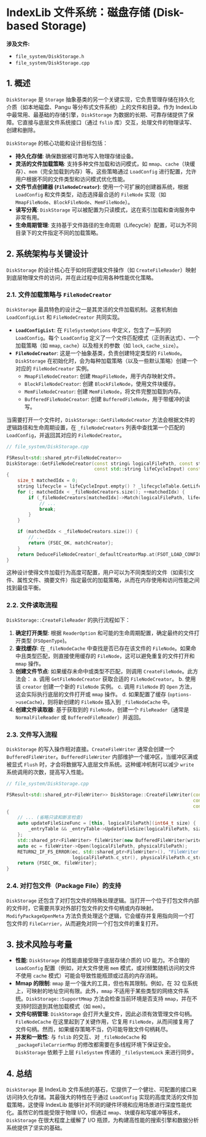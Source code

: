 
# IndexLib 文件系统：磁盘存储 (Disk-based Storage)

**涉及文件:**
* `file_system/DiskStorage.h`
* `file_system/DiskStorage.cpp`

## 1. 概述

`DiskStorage` 是 `Storage` 抽象基类的另一个关键实现，它负责管理存储在持久化介质（如本地磁盘、Pangu 等分布式文件系统）上的文件和目录。作为 IndexLib 中最常用、最基础的存储引擎，`DiskStorage` 为数据的长期、可靠存储提供了保障。它直接与底层文件系统接口（通过 `fslib` 库）交互，处理文件的物理读写、创建和删除。

`DiskStorage` 的核心功能和设计目标包括：

*   **持久化存储**: 确保数据被可靠地写入物理存储设备。
*   **灵活的文件加载策略**: 支持多种文件加载和访问模式，如 `mmap`、`cache`（块缓存）、`mem`（完全加载到内存）等。这些策略通过 `LoadConfig` 进行配置，允许用户根据不同的文件类型和访问模式优化性能。
*   **文件节点创建器 (`FileNodeCreator`)**: 使用一个可扩展的创建器系统，根据 `LoadConfig` 和文件类型，动态选择最合适的 `FileNode` 实现（如 `MmapFileNode`、`BlockFileNode`、`MemFileNode`）。
*   **读写分离**: `DiskStorage` 可以被配置为只读模式，这在索引加载和查询服务中非常有用。
*   **生命周期管理**: 支持基于文件路径的生命周期（Lifecycle）配置，可以为不同目录下的文件指定不同的加载策略。

## 2. 系统架构与关键设计

`DiskStorage` 的设计核心在于如何将逻辑文件操作（如 `CreateFileReader`）映射到底层物理文件的访问，并在此过程中应用各种性能优化策略。

### 2.1. 文件加载策略与 `FileNodeCreator`

`DiskStorage` 最具特色的设计之一是其灵活的文件加载机制。这套机制由 `LoadConfigList` 和 `FileNodeCreator` 共同实现。

*   **`LoadConfigList`**: 在 `FileSystemOptions` 中定义，包含了一系列的 `LoadConfig`。每个 `LoadConfig` 定义了一个文件匹配模式（正则表达式）、一个加载策略（如 `mmap`, `cache`）以及相关的参数（如 `lock`, `cache_size`）。
*   **`FileNodeCreator`**: 这是一个抽象基类，负责创建特定类型的 `FileNode`。`DiskStorage` 在初始化时，会为每种加载策略（以及一些默认策略）创建一个对应的 `FileNodeCreator` 实例。
    *   `MmapFileNodeCreator`: 创建 `MmapFileNode`，用于内存映射文件。
    *   `BlockFileNodeCreator`: 创建 `BlockFileNode`，使用文件块缓存。
    *   `MemFileNodeCreator`: 创建 `MemFileNode`，将文件完整加载到内存。
    *   `BufferedFileNodeCreator`: 创建 `BufferedFileNode`，用于带缓冲的读写。

当需要打开一个文件时，`DiskStorage::GetFileNodeCreator` 方法会根据文件的逻辑路径和生命周期设置，在 `_fileNodeCreators` 列表中查找第一个匹配的 `LoadConfig`，并返回其对应的 `FileNodeCreator`。

```cpp
// file_system/DiskStorage.cpp

FSResult<std::shared_ptr<FileNodeCreator>>
DiskStorage::GetFileNodeCreator(const string& logicalFilePath, const string& physicalFilePath, FSOpenType type,
                                const std::string lifeCycleInput) const noexcept
{
    size_t matchedIdx = 0;
    string lifecycle = lifeCycleInput.empty() ? _lifecycleTable.GetLifecycle(logicalFilePath) : lifeCycleInput;
    for (; matchedIdx < _fileNodeCreators.size(); ++matchedIdx) {
        if (_fileNodeCreators[matchedIdx]->Match(logicalFilePath, lifecycle)) {
            // ...
            break;
        }
    }

    if (matchedIdx < _fileNodeCreators.size()) {
        // ...
        return {FSEC_OK, matchCreator};
    }
    return DeduceFileNodeCreator(_defaultCreatorMap.at(FSOT_LOAD_CONFIG), type, physicalFilePath);
}
```

这种设计使得文件加载行为高度可配置，用户可以为不同类型的文件（如索引文件、属性文件、摘要文件）指定最优的加载策略，从而在内存使用和访问性能之间找到最佳平衡。

### 2.2. 文件读取流程

`DiskStorage::CreateFileReader` 的执行流程如下：

1.  **确定打开类型**: 根据 `ReaderOption` 和可能的生命周期配置，确定最终的文件打开类型 (`FSOpenType`)。
2.  **查找缓存**: 在 `_fileNodeCache` 中查找是否已存在该文件的 `FileNode`。如果命中且类型匹配，则直接使用缓存的 `FileNode`，这可以避免重复的文件打开和 `mmap` 操作。
3.  **创建文件节点**: 如果缓存未命中或类型不匹配，则调用 `CreateFileNode`。此方法会：
    a.  调用 `GetFileNodeCreator` 获取合适的 `FileNodeCreator`。
    b.  使用该 `creator` 创建一个新的 `FileNode` 实例。
    c.  调用 `FileNode` 的 `Open` 方法，这会实际执行底层的文件打开或 `mmap` 操作。
    d.  如果配置了缓存 (`options->useCache`)，则将新创建的 `FileNode` 插入到 `_fileNodeCache` 中。
4.  **创建文件读取器**: 基于获取到的 `FileNode`，创建一个 `FileReader`（通常是 `NormalFileReader` 或 `BufferedFileReader`）并返回。

### 2.3. 文件写入流程

`DiskStorage` 的写入操作相对直接。`CreateFileWriter` 通常会创建一个 `BufferedFileWriter`。`BufferedFileWriter` 内部维护一个缓冲区，当缓冲区满或被显式 `Flush` 时，才会将数据写入底层文件系统。这种缓冲机制可以减少 `write` 系统调用的次数，提高写入性能。

```cpp
// file_system/DiskStorage.cpp

FSResult<std::shared_ptr<FileWriter>> DiskStorage::CreateFileWriter(const string& logicalFilePath,
                                                                    const string& physicalFilePath,
                                                                    const WriterOption& writerOption) noexcept
{
    // ... (省略只读和断言检查)
    auto updateFileSizeFunc = [this, logicalFilePath](int64_t size) {
        _entryTable && _entryTable->UpdateFileSize(logicalFilePath, size);
    };
    std::shared_ptr<FileWriter> fileWriter(new BufferedFileWriter(writerOption, std::move(updateFileSizeFunc)));
    auto ec = fileWriter->Open(logicalFilePath, physicalFilePath);
    RETURN2_IF_FS_ERROR(ec, std::shared_ptr<FileWriter>(), "FileWriter Open [%s] ==> [%s] failed",
                        logicalFilePath.c_str(), physicalFilePath.c_str());
    return {FSEC_OK, fileWriter};
}
```

### 2.4. 对打包文件（Package File）的支持

`DiskStorage` 还包含了对打包文件的特殊处理逻辑。当打开一个位于打包文件内部的文件时，它需要共享对外部打包文件的文件句柄或内存映射。`ModifyPackageOpenMeta` 方法负责处理这个逻辑，它会缓存并复用指向同一个打包文件的 `FileCarrier`，从而避免对同一个打包文件的重复打开。

## 3. 技术风险与考量

*   **性能**: `DiskStorage` 的性能直接受限于底层存储介质的 I/O 能力。不合理的 `LoadConfig` 配置（例如，对大文件使用 `mem` 模式，或对频繁随机访问的文件不使用 `cache` 模式）可能会导致性能瓶颈或过高的内存消耗。
*   **Mmap 的限制**: `mmap` 是一个强大的工具，但也有其限制。例如，在 32 位系统上，可映射的地址空间有限。此外，`mmap` 不适用于某些类型的网络文件系统。`DiskStorage::SupportMmap` 方法会检查当前环境是否支持 `mmap`，并在不支持时回退到其他加载模式（如 `mem`）。
*   **文件句柄管理**: `DiskStorage` 会打开大量文件，因此必须有效管理文件句柄。`FileNodeCache` 在这里起到了关键作用，它复用 `FileNode`，从而间接复用了文件句柄。然而，如果缓存策略不当，仍可能导致文件句柄耗尽。
*   **并发和一致性**: 与 `fslib` 的交互、对 `_fileNodeCache` 和 `_packageFileCarrierMap` 的修改都需要在多线程环境下保证安全。`DiskStorage` 依赖于上层 `FileSystem` 传递的 `_fileSystemLock` 来进行同步。

## 4. 总结

`DiskStorage` 是 IndexLib 文件系统的基石，它提供了一个健壮、可配置的接口来访问持久化存储。其最强大的特性在于通过 `LoadConfig` 实现的高度灵活的文件加载策略，这使得 IndexLib 能够针对不同的硬件环境和应用场景进行深度性能优化。虽然它的性能受限于物理 I/O，但通过 `mmap`、块缓存和写缓冲等技术，`DiskStorage` 在很大程度上缓解了 I/O 瓶颈，为构建高性能的搜索引擎和数据分析系统提供了坚实的基础。

